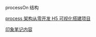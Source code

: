 

processOn 结构

[process 架构从零开发 H5 可视化搭建项目](https://www.processon.com/mindmap/633aeb8be0b34d40be4f699d)

[印象笔记内容](https://app.yinxiang.com/shard/s37/nl/24388549/856cc19e-1fd2-4575-a310-ee00c3aba78a)
